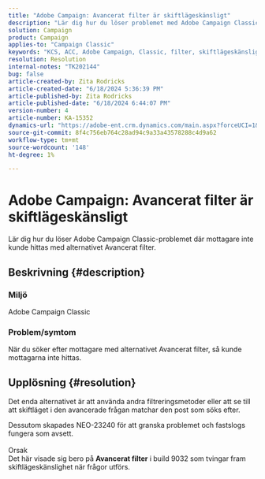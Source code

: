 ```yaml
---
title: "Adobe Campaign: Avancerat filter är skiftlägeskänsligt"
description: "Lär dig hur du löser problemet med Adobe Campaign Classic där mottagarna inte kunde hittas med alternativet Avancerat filter."
solution: Campaign
product: Campaign
applies-to: "Campaign Classic"
keywords: "KCS, ACC, Adobe Campaign, Classic, filter, skiftlägeskänsligt, skiftläge, NEO-23240"
resolution: Resolution
internal-notes: "TK202144"
bug: false
article-created-by: Zita Rodricks
article-created-date: "6/18/2024 5:36:39 PM"
article-published-by: Zita Rodricks
article-published-date: "6/18/2024 6:44:07 PM"
version-number: 4
article-number: KA-15352
dynamics-url: "https://adobe-ent.crm.dynamics.com/main.aspx?forceUCI=1&pagetype=entityrecord&etn=knowledgearticle&id=fa91134d-992d-ef11-840a-002248084fbb"
source-git-commit: 8f4c756eb764c28ad94c9a33a43578288c4d9a62
workflow-type: tm+mt
source-wordcount: '148'
ht-degree: 1%

---
```


# Adobe Campaign: Avancerat filter är skiftlägeskänsligt


Lär dig hur du löser Adobe Campaign Classic-problemet där mottagare inte kunde hittas med alternativet Avancerat filter.

## Beskrivning {#description}


### Miljö

Adobe Campaign Classic

### Problem/symtom

När du söker efter mottagare med alternativet Avancerat filter, så kunde mottagarna inte hittas.


## Upplösning {#resolution}


Det enda alternativet är att använda andra filtreringsmetoder eller att se till att skiftläget i den avancerade frågan matchar den post som söks efter.

Dessutom skapades NEO-23240 för att granska problemet och fastslogs fungera som avsett.
<br><br>Orsak<br>Det här visade sig bero på <b>Avancerat filter</b> i build 9032 som tvingar fram skiftlägeskänslighet när frågor utförs.
